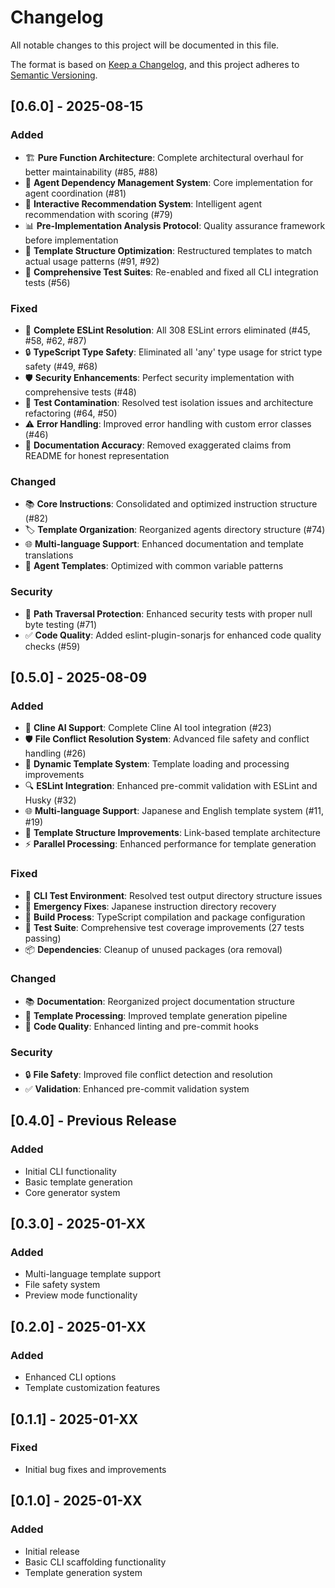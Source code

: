 # Changelog

All notable changes to this project will be documented in this file.

The format is based on [Keep a Changelog](https://keepachangelog.com/en/1.0.0/),
and this project adheres to [Semantic Versioning](https://semver.org/spec/v2.0.0.html).

## [0.6.0] - 2025-08-15

### Added
- 🏗️ **Pure Function Architecture**: Complete architectural overhaul for better maintainability (#85, #88)
- 🎯 **Agent Dependency Management System**: Core implementation for agent coordination (#81)
- 🤖 **Interactive Recommendation System**: Intelligent agent recommendation with scoring (#79)
- 📊 **Pre-Implementation Analysis Protocol**: Quality assurance framework before implementation
- 🧩 **Template Structure Optimization**: Restructured templates to match actual usage patterns (#91, #92)
- 🧪 **Comprehensive Test Suites**: Re-enabled and fixed all CLI integration tests (#56)

### Fixed
- 🚨 **Complete ESLint Resolution**: All 308 ESLint errors eliminated (#45, #58, #62, #87)
- 🔒 **TypeScript Type Safety**: Eliminated all 'any' type usage for strict type safety (#49, #68)
- 🛡️ **Security Enhancements**: Perfect security implementation with comprehensive tests (#48)
- 🧹 **Test Contamination**: Resolved test isolation issues and architecture refactoring (#64, #50)
- ⚠️ **Error Handling**: Improved error handling with custom error classes (#46)
- 📝 **Documentation Accuracy**: Removed exaggerated claims from README for honest representation

### Changed
- 📚 **Core Instructions**: Consolidated and optimized instruction structure (#82)
- 🏷️ **Template Organization**: Reorganized agents directory structure (#74)
- 🌐 **Multi-language Support**: Enhanced documentation and template translations
- 🔄 **Agent Templates**: Optimized with common variable patterns

### Security
- 🔐 **Path Traversal Protection**: Enhanced security tests with proper null byte testing (#71)
- ✅ **Code Quality**: Added eslint-plugin-sonarjs for enhanced code quality checks (#59)

## [0.5.0] - 2025-08-09

### Added
- 🤖 **Cline AI Support**: Complete Cline AI tool integration (#23)
- 🛡️ **File Conflict Resolution System**: Advanced file safety and conflict handling (#26)
- 🎯 **Dynamic Template System**: Template loading and processing improvements
- 🔍 **ESLint Integration**: Enhanced pre-commit validation with ESLint and Husky (#32)
- 🌐 **Multi-language Support**: Japanese and English template system (#11, #19)
- 📝 **Template Structure Improvements**: Link-based template architecture
- ⚡ **Parallel Processing**: Enhanced performance for template generation

### Fixed
- 🐛 **CLI Test Environment**: Resolved test output directory structure issues
- 🚨 **Emergency Fixes**: Japanese instruction directory recovery
- 🔧 **Build Process**: TypeScript compilation and package configuration
- 🧪 **Test Suite**: Comprehensive test coverage improvements (27 tests passing)
- 📦 **Dependencies**: Cleanup of unused packages (ora removal)

### Changed
- 📚 **Documentation**: Reorganized project documentation structure
- 🔄 **Template Processing**: Improved template generation pipeline
- 🎨 **Code Quality**: Enhanced linting and pre-commit hooks

### Security
- 🔒 **File Safety**: Improved file conflict detection and resolution
- ✅ **Validation**: Enhanced pre-commit validation system

## [0.4.0] - Previous Release

### Added
- Initial CLI functionality
- Basic template generation
- Core generator system

## [0.3.0] - 2025-01-XX

### Added
- Multi-language template support
- File safety system
- Preview mode functionality

## [0.2.0] - 2025-01-XX

### Added
- Enhanced CLI options
- Template customization features

## [0.1.1] - 2025-01-XX

### Fixed
- Initial bug fixes and improvements

## [0.1.0] - 2025-01-XX

### Added
- Initial release
- Basic CLI scaffolding functionality
- Template generation system